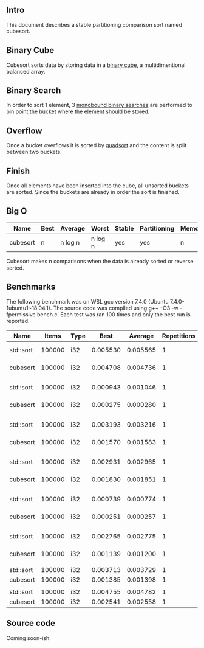 Intro
-----
This document describes a stable partitioning comparison sort named cubesort.

Binary Cube
-----------
Cubesort sorts data by storing data in a [binary cube](https://github.com/scandum/binary_cube), a multidimentional balanced array.

Binary Search
-------------
In order to sort 1 element, 3 [monobound binary searches](https://github.com/scandum/binary_search) are performed to pin point the bucket where the element should be stored.

Overflow
--------
Once a bucket overflows it is sorted by [quadsort](https://github.com/scandum/quadsort) and the content is split between two buckets.

Finish
------
Once all elements have been inserted into the cube, all unsorted buckets are sorted. Since the buckets are already in order the sort is finished.

Big O
-----
|     Name | Best | Average |   Worst | Stable | Partitioning | Memory |
| -------- | ---- | ------- | ------- | ------ | -------------| ------ |
| cubesort |    n | n log n | n log n |    yes |          yes |      n |

Cubesort makes n comparisons when the data is already sorted or reverse sorted.

Benchmarks
----------
The following benchmark was on WSL gcc version 7.4.0 (Ubuntu 7.4.0-1ubuntu1~18.04.1).
The source code was compiled using g++ -O3 -w -fpermissive bench.c. Each test was ran
100 times and only the best run is reported.

|      Name |    Items | Type |     Best |  Average | Repetitions |     Distribution |
| --------- | -------- | ---- | -------- | -------- | ----------- | ---------------- |
| std::sort |   100000 |  i32 | 0.005530 | 0.005565 |           1 |     random order |
|  cubesort |   100000 |  i32 | 0.004708 | 0.004736 |           1 |     random order |
|           |          |      |          |          |             |                  |
| std::sort |   100000 |  i32 | 0.000943 | 0.001046 |           1 |  ascending order |
|  cubesort |   100000 |  i32 | 0.000275 | 0.000280 |           1 |  ascending order |
|           |          |      |          |          |             |                  |
| std::sort |   100000 |  i32 | 0.003193 | 0.003216 |           1 |    ascending saw |
|  cubesort |   100000 |  i32 | 0.001570 | 0.001583 |           1 |    ascending saw |
|           |          |      |          |          |             |                  |
| std::sort |   100000 |  i32 | 0.002931 | 0.002965 |           1 |    generic order |
|  cubesort |   100000 |  i32 | 0.001830 | 0.001851 |           1 |    generic order |
|           |          |      |          |          |             |                  |
| std::sort |   100000 |  i32 | 0.000739 | 0.000774 |           1 | descending order |
|  cubesort |   100000 |  i32 | 0.000251 | 0.000257 |           1 | descending order |
|           |          |      |          |          |             |                  |
| std::sort |   100000 |  i32 | 0.002765 | 0.002775 |           1 |   descending saw |
|  cubesort |   100000 |  i32 | 0.001139 | 0.001200 |           1 |   descending saw |
|           |          |      |          |          |             |                  |
| std::sort |   100000 |  i32 | 0.003713 | 0.003729 |           1 |      random tail |
|  cubesort |   100000 |  i32 | 0.001385 | 0.001398 |           1 |      random tail |
|           |          |      |          |          |             |                  |
| std::sort |   100000 |  i32 | 0.004755 | 0.004782 |           1 |      random half |
|  cubesort |   100000 |  i32 | 0.002541 | 0.002558 |           1 |      random half |

Source code
-----------
Coming soon-ish.
